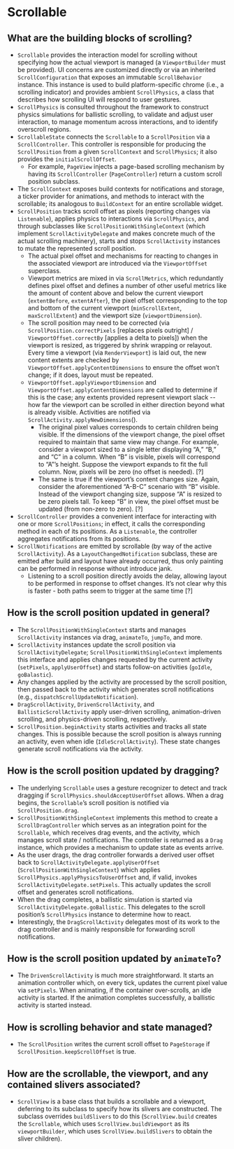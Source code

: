 # Scrollable

## What are the building blocks of scrolling?

* `Scrollable` provides the interaction model for scrolling without specifying how the actual viewport is managed \(a `ViewportBuilder` must be provided\). UI concerns are customized directly or via an inherited `ScrollConfiguration` that exposes an immutable `ScrollBehavior` instance. This instance is used to build platform-specific chrome \(i.e., a scrolling indicator\) and provides ambient `ScrollPhysics`, a class that describes how scrolling UI will respond to user gestures.
* `ScrollPhysics` is consulted throughout the framework to construct physics simulations for ballistic scrolling, to validate and adjust user interaction, to manage momentum across interactions, and to identify overscroll regions.
* `ScrollableState` connects the `Scrollable` to a `ScrollPosition` via a `ScrollController`. This controller is responsible for producing the `ScrollPosition` from a given `ScrollContext` and `ScrollPhysics`; it also provides the `initialScrollOffset`.
  * For example, `PageView` injects a page-based scrolling mechanism by having its `ScrollController` \(`PageController`\) return a custom scroll position subclass.
* The `ScrollContext` exposes build contexts for notifications and storage, a ticker provider for animations, and methods to interact with the scrollable; its analogous to `BuildContext` for an entire scrollable widget.
* `ScrollPosition` tracks scroll offset as pixels \(reporting changes via `Listenable`\), applies physics to interactions via `ScrollPhysics`, and through subclasses like `ScrollPositionWithSingleContext` \(which implement `ScrollActivityDelegate` and makes concrete much of the actual scrolling machinery\), starts and stops `ScrollActivity` instances to mutate the represented scroll position.
  * The actual pixel offset and mechanisms for reacting to changes in the associated viewport are introduced via the `ViewportOffset` superclass.
  * Viewport metrics are mixed in via `ScrollMetrics`, which redundantly defines pixel offset and defines a number of other useful metrics like the amount of content above and below the current viewport \(`extentBefore`, `extentAfter`\), the pixel offset corresponding to the top and bottom of the current viewport \(`minScrollExtent`, `maxScrollExtent`\) and the viewport size \(`viewportDimension`\).
  * The scroll position may need to be corrected \(via `ScrollPosition.correctPixels` \[replaces pixels outright\] / `ViewportOffset.correctBy` \[applies a delta to pixels\]\) when the viewport is resized, as triggered by shrink wrapping or relayout. Every time a viewport \(via `RenderViewport`\) is laid out, the new content extents are checked by `ViewportOffset.applyContentDimensions` to ensure the offset won’t change; if it does, layout must be repeated.
  * `ViewportOffset.applyViewportDimension` and `ViewportOffset.applyContentDimensions` are called to determine if this is the case; any extents provided represent viewport slack -- how far the viewport can be scrolled in either direction beyond what is already visible. Activities are notified via `ScrollActivity.applyNewDimensions`\(\).
    * The original pixel values corresponds to certain children being visible. If the dimensions of the viewport change, the pixel offset required to maintain that same view may change. For example, consider a viewport sized to a single letter displaying “A,” “B,” and “C” in a column. When “B” is visible, pixels will correspond to “A”’s height. Suppose the viewport expands to fit the full column. Now, pixels will be zero \(no offset is needed\). \[?\]
    * The same is true if the viewport’s content changes size. Again, consider the aforementioned “A-B-C” scenario with “B” visible. Instead of the viewport changing size, suppose “A” is resized to be zero pixels tall. To keep “B” in view, the pixel offset must be updated \(from non-zero to zero\). \[?\]
* `ScrollController` provides a convenient interface for interacting with one or more `ScrollPositions`; in effect, it calls the corresponding method in each of its positions. As a `Listenable`, the controller aggregates notifications from its positions.
* `ScrollNotifications` are emitted by scrollable \(by way of the active `ScrollActivity`\). As a `LayoutChangedNotification` subclass, these are emitted after build and layout have already occurred, thus only painting can be performed in response without introduce jank.
  * Listening to a scroll position directly avoids the delay, allowing layout to be performed in response to offset changes. It’s not clear why this is faster - both paths seem to trigger at the same time \[?\]

## How is the scroll position updated in general?

* The `ScrollPositionWithSingleContext` starts and manages `ScrollActivity` instances via drag, `animateTo`, `jumpTo`, and more.
* `ScrollActivity` instances update the scroll position via `ScrollActivityDelegate`; `ScrollPositionWithSingleContext` implements this interface and applies changes requested by the current activity \(`setPixels`, `applyUserOffset`\) and starts follow-on activities \(`goIdle`, `goBalastic`\).
* Any changes applied by the activity are processed by the scroll position, then passed back to the activity which generates scroll notifications \(e.g., `dispatchScrollUpdateNotification`\).
* `DragScrollActivity`, `DrivenScrollActivity`, and `BallisticScrollActivity` apply user-driven scrolling, animation-driven scrolling, and physics-driven scrolling, respectively.
* `ScrollPosition.beginActivity` starts activities and tracks all state changes. This is possible because the scroll position is always running an activity, even when idle \(`IdleScrollActivity`\). These state changes generate scroll notifications via the activity.

## How is the scroll position updated by dragging?

* The underlying `Scrollable` uses a gesture recognizer to detect and track dragging if `ScrollPhysics.shouldAcceptUserOffset` allows. When a drag begins, the `Scrollable`’s scroll position is notified via `ScrollPosition.drag`.
* `ScrollPositionWithSingleContext` implements this method to create a `ScrollDragController` which serves as an integration point for the `Scrollable`, which receives drag events, and the activity, which manages scroll state / notifications. The controller is returned as a `Drag` instance, which provides a mechanism to update state as events arrive.
* As the user drags, the drag controller forwards a derived user offset back to `ScrollActivityDelegate.applyUserOffset` \(`ScrollPositionWithSingleContext`\) which applies `ScrollPhysics.applyPhysicsToUserOffset` and, if valid, invokes `ScrollActivityDelegate.setPixels`. This actually updates the scroll offset and generates scroll notifications.
* When the drag completes, a ballistic simulation is started via `ScrollActivityDelegate.goBallistic`. This delegates to the scroll position’s `ScrollPhysics` instance to determine how to react.
* Interestingly, the `DragScrollActivity` delegates most of its work to the drag controller and is mainly responsible for forwarding scroll notifications.

## How is the scroll position updated by `animateTo`?

* The `DrivenScrollActivity` is much more straightforward. It starts an animation controller which, on every tick, updates the current pixel value via `setPixels`. When animating, if the container over-scrolls, an idle activity is started. If the animation completes successfully, a ballistic activity is started instead.

## How is scrolling behavior and state managed?

* `The` `ScrollPosition` writes the current scroll offset to `PageStorage` if `ScrollPosition.keepScrollOffset` is true.

## How are the scrollable, the viewport, and any contained slivers associated?

* `ScrollView` is a base class that builds a scrollable and a viewport, deferring to its subclass to specify how its slivers are constructed. The subclass overrides `buildSlivers` to do this \(`ScrollView.build` creates the `Scrollable`, which uses `ScrollView.buildViewport` as its `viewportBuilder`, which uses `ScrollView.buildSlivers` to obtain the sliver children\).


